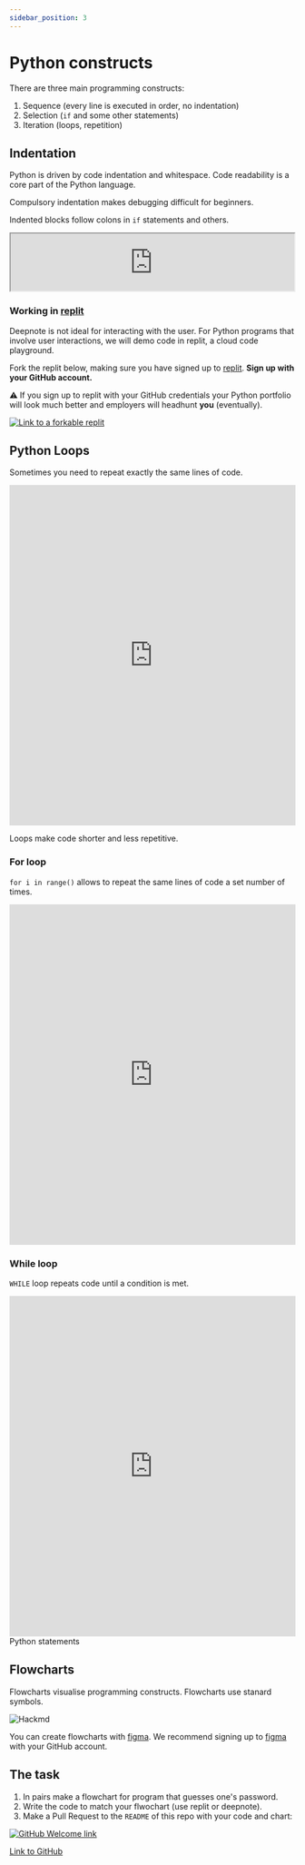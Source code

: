 ```yaml
---
sidebar_position: 3
---
```


# Python constructs

There are three main programming constructs:

1. Sequence (every line is executed in order, no indentation)
2. Selection (`if` and some other statements)
3. Iteration (loops, repetition)

## Indentation

Python is driven by code indentation and whitespace. Code readability is a core part of the Python language.

Compulsory indentation makes debugging difficult for beginners.

Indented blocks follow colons in `if` statements and others.

<iframe title="Embedded cell output" src="https://embed.deepnote.com/ff8ed217-77e5-445b-8d27-e9d948f86164/d3df9fff-7fb4-419a-bf26-61f6e4ba4bdc/27ea5eb1-dc0b-4e3c-b772-35bb4d56ae44?height=101" height="101" width="500"/>

## if, elif, else statements

`if` statements in Python allow telling the computer to perform alternative actions depending on a condition.

Verbally, we can imagine we are telling the computer:
Hey if this case happens, perform some action, otherwise perform some other action"

<iframe title="Embedded cell output" src="https://embed.deepnote.com/ff8ed217-77e5-445b-8d27-e9d948f86164/d3df9fff-7fb4-419a-bf26-61f6e4ba4bdc/04c2fdc5-95b3-42d8-82a4-bcad423303a1?height=219" height="219" width="600"/>

---

`elif` means **else if**. It means, **if** this `if` statement isn't `True`, try this **instead.**

<iframe title="Embedded cell output" src="https://embed.deepnote.com/ff8ed217-77e5-445b-8d27-e9d948f86164/d3df9fff-7fb4-419a-bf26-61f6e4ba4bdc/00001-828445c3-8abf-4670-a648-34bea3782bf8?height=255" height="255" width="500"/>

You can have as many `elif` statements in your code as you want. They get evaluated in the order that they're declared **until** Python finds one that is `True`. That runs the code defined in that `elif`, and skips the rest.

<iframe title="Embedded cell output" src="https://embed.deepnote.com/ff8ed217-77e5-445b-8d27-e9d948f86164/d3df9fff-7fb4-419a-bf26-61f6e4ba4bdc/d2ea372d-cf98-45c4-bb88-fb722f2fead1?height=291" height="291" width="500"/>

### Fake chatbot task

Making conversational apps as below helps to understand `if-elif-else` beter.
Press ▶ to run the code. You can also change the code and reset.

<iframe src="https://trinket.io/embed/python/598f3f3f40" width="100%" height="300" frameborder="0" marginwidth="0" marginheight="0" allowfullscreen></iframe>

### Working in [replit](https://replit.com/)

Deepnote is not ideal for interacting with the user. For Python programs that involve user interactions, we will demo code in replit, a cloud code playground.

Fork the replit below, making sure you have signed up to [replit](https://replit.com/). **Sign up with your GitHub account.**

⚠️ If you sign up to replit with your GitHub credentials your Python portfolio will look much better and employers will headhunt **you** (eventually).

[<img
    src="/img/icons/replit.svg"
    alt="Link to a forkable replit"
/>](https://replit.com/@missPunter/chat-start#main.py)

## Python Loops

Sometimes you need to repeat exactly the same lines of code.

<iframe src="https://trinket.io/embed/python/b3bae2565e" width="100%" height="600" frameborder="0" marginwidth="0" marginheight="0" allowfullscreen></iframe>

Loops make code shorter and less repetitive.

### For loop

`for i in range()` allows to repeat the same lines of code a set number of times.

<iframe src="https://trinket.io/embed/python/24e6cd522a" width="100%" height="600" frameborder="0" marginwidth="0" marginheight="0" allowfullscreen></iframe>

### While loop

`WHILE` loop repeats code until a condition is met.

<iframe src="https://trinket.io/embed/python/26002c63b7" width="100%" height="600" frameborder="0" marginwidth="0" marginheight="0" allowfullscreen></iframe>Python statements

## Flowcharts

Flowcharts visualise programming constructs. Flowcharts use stanard symbols.

<img
  src="/img/day-1/flow-charts.png"
  alt="Hackmd"
  class="narrow screenshot"
/>

You can create flowcharts with [figma](https://www.figma.com/).
We recommend signing up to [figma](https://www.figma.com/) with your GitHub account.

## The task

1. In pairs make a flowchart for program that guesses one's password.
2. Write the code to match your flwochart (use replit or deepnote).
3. Make a Pull Request to the `README` of this repo with your code and chart:

[<img
    src="/img/icons/github-logo.svg"
    alt="GitHub Welcome link"
/>](https://github.com/EDGENortheastern/ood-python-welcome-01-2023)

[Link to GitHub](https://github.com/EDGENortheastern/ood-python-welcome-01-2023)